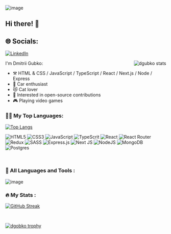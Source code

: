 ![image](https://user-images.githubusercontent.com/105132801/236891425-b0ab7f93-b868-411c-898f-81d56471a1d1.png)

## Hi there! :wave:

## 🌐 Socials:
[![LinkedIn](https://img.shields.io/badge/LinkedIn-%230077B5.svg?logo=linkedin&logoColor=white)](https://linkedin.com/in/dmitrii-gubko)

<img align="right" src="https://github-readme-stats.vercel.app/api?username=dgubko&show_icons=true&locale=en" alt="dgubko stats" />

<p align="left" width="50%">
I'm Dmitrii Gubko:

-   :hammer_and_pick: HTML & CSS / JavaScript / TypeScript / React / Next.js / Node / Express
-   :blue_car: Car enthusiast
-   :heart_eyes_cat: Cat lover
-   :thought_balloon: Interested in open-source contributions
-   :video_game: Playing video games
</p>

<h3 align="left">👷‍♂️ My Top Languages:</h3>

[![Top Langs](https://github-readme-stats.vercel.app/api/top-langs/?username=dgubko&layout=compact&theme=vision-friendly-dark)](https://github.com/anuraghazra/github-readme-stats)

![HTML5](https://img.shields.io/badge/html5-%23E34F26.svg?style=for-the-badge&logo=html5&logoColor=white) ![CSS3](https://img.shields.io/badge/css3-%231572B6.svg?style=for-the-badge&logo=css3&logoColor=white) ![JavaScript](https://img.shields.io/badge/javascript-%23323330.svg?style=for-the-badge&logo=javascript&logoColor=%23F7DF1E) ![TypeScrit](https://img.shields.io/badge/typescript-%23007ACC.svg?style=for-the-badge&logo=typescript&logoColor=white) ![React](https://img.shields.io/badge/react-%2320232a.svg?style=for-the-badge&logo=react&logoColor=%2361DAFB) ![React Router](https://img.shields.io/badge/React_Router-CA4245?style=for-the-badge&logo=react-router&logoColor=white) ![Redux](https://img.shields.io/badge/redux-%23593d88.svg?style=for-the-badge&logo=redux&logoColor=white) ![SASS](https://img.shields.io/badge/SASS-hotpink.svg?style=for-the-badge&logo=SASS&logoColor=white) ![Express.js](https://img.shields.io/badge/express.js-%23404d59.svg?style=for-the-badge&logo=express&logoColor=%2361DAFB) ![Next JS](https://img.shields.io/badge/Next-black?style=for-the-badge&logo=next.js&logoColor=white) ![NodeJS](https://img.shields.io/badge/node.js-6DA55F?style=for-the-badge&logo=node.js&logoColor=white)  ![MongoDB](https://img.shields.io/badge/MongoDB-%234ea94b.svg?style=for-the-badge&logo=mongodb&logoColor=white) ![Postgres](https://img.shields.io/badge/postgres-%23316192.svg?style=for-the-badge&logo=postgresql&logoColor=white)

<br />

### :hammer: All Languages and Tools :

![image](https://user-images.githubusercontent.com/105132801/236891591-ea114ffb-57e5-4969-9f78-885137e8b1e7.png)

### :fire: My Stats :

[![GitHub Streak](http://github-readme-streak-stats.herokuapp.com?user=dgubko&theme=dark&background=000000)](https://git.io/streak-stats)

<br />

<p align="left"> <a href="https://github.com/ryo-ma/github-profile-trophy"><img src="https://github-profile-trophy.vercel.app/?username=dgubko&theme=nord&column=7&margin-w=40" alt="dgobko trophy" /></a> </p>
